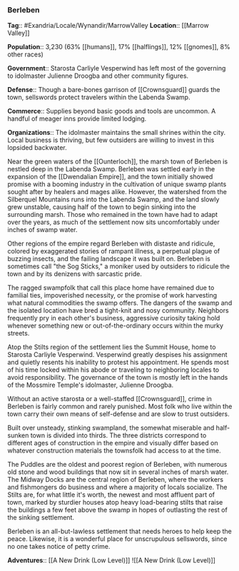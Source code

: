 ### Berleben
**Tag**:: #Exandria/Locale/Wynandir/MarrowValley
**Location**:: [[Marrow Valley]]

**Population**:: 3,230 (63% [[humans]], 17% [[halflings]], 12% [[gnomes]], 8% other races)

**Government**:: Starosta Carliyle Vesperwind has left most of the governing to idolmaster Julienne Droogba and other community figures.

**Defense**:: Though a bare-bones garrison of [[Crownsguard]] guards the town, sellswords protect travelers within the Labenda Swamp.

**Commerce**:: Supplies beyond basic goods and tools are uncommon. A handful of meager inns provide limited lodging.

**Organizations**:: The idolmaster maintains the small shrines within the city. Local business is thriving, but few outsiders are willing to invest in this lopsided backwater.

Near the green waters of the [[Ounterloch]], the marsh town of Berleben is nestled deep in the Labenda Swamp. Berleben was settled early in the expansion of the [[Dwendalian Empire]], and the town initially showed promise with a booming industry in the cultivation of unique swamp plants sought after by healers and mages alike. However, the watershed from the Silberquel Mountains runs into the Labenda Swamp, and the land slowly grew unstable, causing half of the town to begin sinking into the surrounding marsh. Those who remained in the town have had to adapt over the years, as much of the settlement now sits uncomfortably under inches of swamp water.

Other regions of the empire regard Berleben with distaste and ridicule, colored by exaggerated stories of rampant illness, a perpetual plague of buzzing insects, and the failing landscape it was built on. Berleben is sometimes call "the Sog Sticks," a moniker used by outsiders to ridicule the town and by its denizens with sarcastic pride.

The ragged swampfolk that call this place home have remained due to familial ties, impoverished necessity, or the promise of work harvesting what natural commodities the swamp offers. The dangers of the swamp and the isolated location have bred a tight-knit and nosy community. Neighbors frequently pry in each other's business, aggressive curiosity taking hold whenever something new or out-of-the-ordinary occurs within the murky streets.

Atop the Stilts region of the settlement lies the Summit House, home to Starosta Carliyle Vesperwind. Vesperwind greatly despises his assignment and quietly resents his inability to protest his appointment. He spends most of his time locked within his abode or traveling to neighboring locales to avoid responsibility. The governance of the town is mostly left in the hands of the Mossmire Temple's idolmaster, Julienne Droogba.

Without an active starosta or a well-staffed [[Crownsguard]], crime in Berleben is fairly common and rarely punished. Most folk who live within the town carry their own means of self-defense and are slow to trust outsiders.

Built over unsteady, stinking swampland, the somewhat miserable and half-sunken town is divided into thirds. The three districts correspond to different ages of construction in the empire and visually differ based on whatever construction materials the townsfolk had access to at the time.

The Puddles are the oldest and poorest region of Berleben, with numerous old stone and wood buildings that now sit in several inches of marsh water. The Midway Docks are the central region of Berleben, where the workers and fishmongers do business and where a majority of locals socialize. The Stilts are, for what little it's worth, the newest and most affluent part of town, marked by sturdier houses atop heavy load-bearing stilts that raise the buildings a few feet above the swamp in hopes of outlasting the rest of the sinking settlement.

Berleben is an all-but-lawless settlement that needs heroes to help keep the peace. Likewise, it is a wonderful place for unscrupulous sellswords, since no one takes notice of petty crime.

**Adventures**:: [[A New Drink (Low Level)]]
![[A New Drink (Low Level)]]